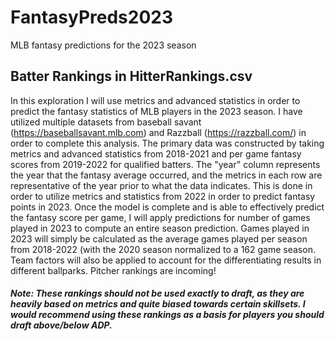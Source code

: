 # FantasyPreds2023
MLB fantasy predictions for the 2023 season
## Batter Rankings in HitterRankings.csv

In this exploration I will use metrics and advanced statistics in order to predict the fantasy statistics of MLB players in the 2023 season. I have utilized multiple datasets from baseball savant (https://baseballsavant.mlb.com) and Razzball (https://razzball.com/) in order to complete this analysis. The primary data was constructed by taking metrics and advanced statistics from 2018-2021 and per game fantasy scores from 2019-2022 for qualified batters. The "year" column represents the year that the fantasy average occurred, and the metrics in each row are representative of the year prior to what the data indicates. This is done in order to utilize metrics and statistics from 2022 in order to predict fantasy points in 2023. Once the model is complete and is able to effectively predict the fantasy score per game, I will apply predictions for number of games played in 2023 to compute an entire season prediction. Games played in 2023 will simply be calculated as the average games played per season from 2018-2022 (with the 2020 season normalized to a 162 game season. Team factors will also be applied to account for the differentiating results in different ballparks. Pitcher rankings are incoming!

##### Note: These rankings should not be used exactly to draft, as they are heavily based on metrics and quite biased towards certain skillsets. I would recommend using these rankings as a basis for players you should draft above/below ADP. 
